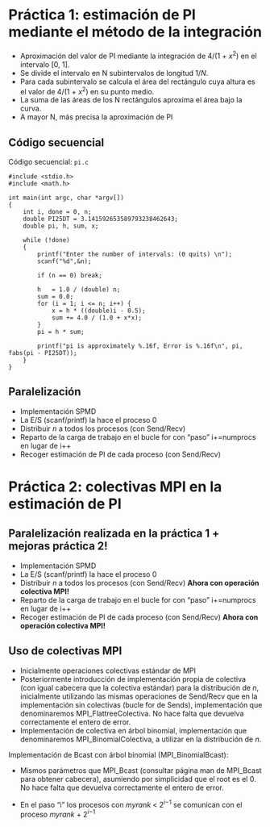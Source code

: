 # Práctica 1:  estimación de PI mediante el método de la integración
- Aproximación del valor de PI mediante la integración de 4/(1 + *x*<sup>2</sup>) en el
intervalo [0, 1].
- Se divide el intervalo en N subintervalos de longitud 1/*N*.
- Para cada subintervalo se calcula el área del rectángulo cuya altura es el valor de
4/(1 + *x*<sup>2</sup>) en su punto medio.
- La suma de las áreas de los N rectángulos aproxima el área bajo la curva.
- A mayor N, más precisa la aproximación de PI

## Código secuencial
Código secuencial: `pi.c`
```
#include <stdio.h>
#include <math.h>

int main(int argc, char *argv[])
{
    int i, done = 0, n;
    double PI25DT = 3.141592653589793238462643;
    double pi, h, sum, x;

    while (!done)
    {
        printf("Enter the number of intervals: (0 quits) \n");
        scanf("%d",&n);
    
        if (n == 0) break;
  
        h   = 1.0 / (double) n;
        sum = 0.0;
        for (i = 1; i <= n; i++) {
            x = h * ((double)i - 0.5);
            sum += 4.0 / (1.0 + x*x);
        }
        pi = h * sum;

        printf("pi is approximately %.16f, Error is %.16f\n", pi, fabs(pi - PI25DT));
    }
}
```

## Paralelización
- Implementación SPMD
- La E/S (scanf/printf) la hace el proceso 0
- Distribuir *n* a todos los procesos (con Send/Recv)
- Reparto de la carga de trabajo en el bucle for con “paso” i+=numprocs en lugar de i++
- Recoger estimación de PI de cada proceso (con Send/Recv)

# Práctica 2:  colectivas MPI en la estimación de PI
## Paralelización realizada en la práctica 1 + mejoras práctica 2!
- Implementación SPMD
- La E/S (scanf/printf) la hace el proceso 0
- Distribuir *n* a todos los procesos (con Send/Recv) **Ahora con operación colectiva MPI!**
- Reparto de la carga de trabajo en el bucle for con “paso” i+=numprocs en lugar de i++
- Recoger estimación de PI de cada proceso (con Send/Recv) **Ahora con operación colectiva MPI!**

## Uso de colectivas MPI
- Inicialmente operaciones colectivas estándar de MPI
- Posteriormente introducción de implementación propia de colectiva (con igual cabecera que la
colectiva estándar) para la distribución de *n*, inicialmente utilizando las mismas operaciones
de Send/Recv que en la implementación sin colectivas (bucle for de Sends), implementación que
denominaremos MPI_FlattreeColectiva. No hace falta que devuelva correctamente el entero de error.
- Implementación de colectiva en árbol binomial, implementación que denominaremos
MPI_BinomialColectiva, a utilizar en la distribución de *n*.

Implementación de Bcast con árbol binomial (MPI_BinomialBcast):
- Mismos parámetros que MPI_Bcast (consultar página man de MPI_Bcast
para obtener cabecera), asumiendo por simplicidad que el root es el 0. No
hace falta que devuelva correctamente el entero de error.

- En el paso “i” los procesos con *myrank* < 2<sup>*i*−1</sup> se comunican
con el proceso *myrank* + 2<sup>*i*−1</sup>
